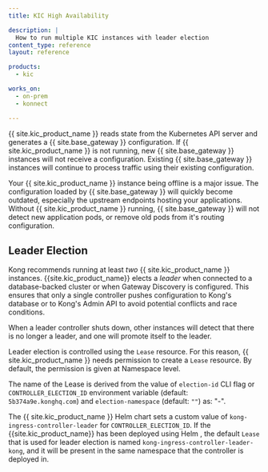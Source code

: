 ```yaml
---
title: KIC High Availability

description: |
  How to run multiple KIC instances with leader election
content_type: reference
layout: reference

products:
  - kic

works_on:
  - on-prem
  - konnect

---
```


{{ site.kic_product_name }} reads state from the Kubernetes API server and generates a {{ site.base_gateway }} configuration. If {{ site.kic_product_name }} is not running, new {{ site.base_gateway }} instances will not receive a configuration. Existing {{ site.base_gateway }} instances will continue to process traffic using their existing configuration.

Your {{ site.kic_product_name }} instance being offline is a major issue. The configuration loaded by {{ site.base_gateway }} will quickly become outdated, especially the upstream endpoints hosting your applications. Without {{ site.kic_product_name }} running, {{ site.base_gateway }} will not detect new application pods, or remove old pods from it's routing configuration.

## Leader Election

Kong recommends running at least _two_ {{ site.kic_product_name }} instances. {{site.kic_product_name}} elects a _leader_ when connected to a database-backed cluster or when Gateway Discovery is configured. This ensures that only a single controller pushes configuration to Kong's database or to Kong's Admin API to avoid potential conflicts and race conditions.

When a leader controller shuts down, other instances will detect that there is no longer a leader, and one will promote itself to the leader.

Leader election is controlled using the `Lease` resource. For this reason, {{ site.kic_product_name }} needs permission to create a `Lease` resource. By default, the permission is given at Namespace level.

The name of the Lease is derived from the value of `election-id` CLI flag or `CONTROLLER_ELECTION_ID` environment variable (default: `5b374a9e.konghq.com`) and `election-namespace` (default: `""`) as: "<election-id>-<election-namespace>". 

The {{ site.kic_product_name }} Helm chart sets a custom value of `kong-ingress-controller-leader` for `CONTROLLER_ELECTION_ID`. If the {{site.kic_product_name}} has been deployed using Helm , the default `Lease` that is used for leader election is named `kong-ingress-controller-leader-kong`, and it will be present in the same namespace that the controller is deployed in.